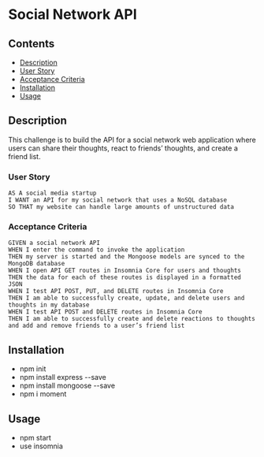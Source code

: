# Social Network API

## Contents
* [Description](#Description)
* [User Story](#User-Story)
* [Acceptance Criteria](#Acceptance-Criteria)
* [Installation](#Installation)
* [Usage](#Usage)


## Description
This challenge is to build the API for a social network web application where users can share their thoughts, react to friends’ thoughts, and create a friend list.

### User Story

```
AS A social media startup
I WANT an API for my social network that uses a NoSQL database
SO THAT my website can handle large amounts of unstructured data
```

### Acceptance Criteria

```
GIVEN a social network API
WHEN I enter the command to invoke the application
THEN my server is started and the Mongoose models are synced to the MongoDB database
WHEN I open API GET routes in Insomnia Core for users and thoughts
THEN the data for each of these routes is displayed in a formatted JSON
WHEN I test API POST, PUT, and DELETE routes in Insomnia Core
THEN I am able to successfully create, update, and delete users and thoughts in my database
WHEN I test API POST and DELETE routes in Insomnia Core
THEN I am able to successfully create and delete reactions to thoughts and add and remove friends to a user’s friend list
```

## Installation
- npm init
- npm install express --save
- npm install mongoose --save
- npm i moment

## Usage
- npm start
- use insomnia 